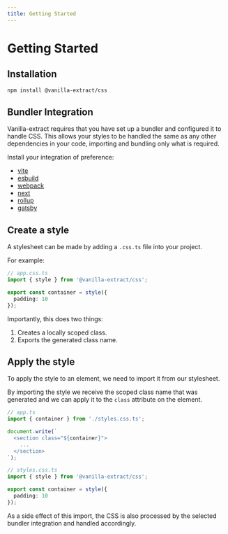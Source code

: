 ```yaml
---
title: Getting Started
---
```


# Getting Started

## Installation

```bash
npm install @vanilla-extract/css
```

## Bundler Integration

Vanilla-extract requires that you have set up a bundler and configured it to handle CSS.
This allows your styles to be handled the same as any other dependencies in your code, importing and bundling only what is required.

Install your integration of preference:

- [vite]
- [esbuild]
- [webpack]
- [next]
- [rollup]
- [gatsby]

## Create a style

A stylesheet can be made by adding a `.css.ts` file into your project.

For example:

```ts compiled
// app.css.ts
import { style } from '@vanilla-extract/css';

export const container = style({
  padding: 10
});
```

Importantly, this does two things:

1. Creates a locally scoped class.
2. Exports the generated class name.

## Apply the style

To apply the style to an element, we need to import it from our stylesheet.

By importing the style we receive the scoped class name that was generated and we can apply it to the `class` attribute on the element.

```ts compiled
// app.ts
import { container } from './styles.css.ts';

document.write(`
  <section class="${container}">
    ...
  </section>
`);

// styles.css.ts
import { style } from '@vanilla-extract/css';

export const container = style({
  padding: 10
});
```

As a side effect of this import, the CSS is also processed by the selected bundler integration and handled accordingly.

[vite]: /documentation/integrations/vite/
[esbuild]: /documentation/integrations/esbuild/
[webpack]: /documentation/integrations/webpack/
[next]: /documentation/integrations/next/
[rollup]: /documentation/integrations/rollup/
[gatsby]: /documentation/integrations/gatsby/

